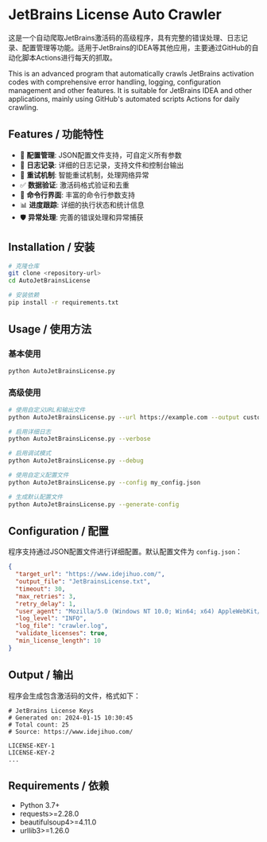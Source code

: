 # JetBrains License Auto Crawler

这是一个自动爬取JetBrains激活码的高级程序，具有完整的错误处理、日志记录、配置管理等功能。适用于JetBrains的IDEA等其他应用，主要通过GitHub的自动化脚本Actions进行每天的抓取。

This is an advanced program that automatically crawls JetBrains activation codes with comprehensive error handling, logging, configuration management and other features. It is suitable for JetBrains IDEA and other applications, mainly using GitHub's automated scripts Actions for daily crawling.

## Features / 功能特性

- 🔧 **配置管理**: JSON配置文件支持，可自定义所有参数
- 📝 **日志记录**: 详细的日志记录，支持文件和控制台输出
- 🔄 **重试机制**: 智能重试机制，处理网络异常
- ✅ **数据验证**: 激活码格式验证和去重
- 🎯 **命令行界面**: 丰富的命令行参数支持
- 📊 **进度跟踪**: 详细的执行状态和统计信息
- 🛡️ **异常处理**: 完善的错误处理和异常捕获

## Installation / 安装

```bash
# 克隆仓库
git clone <repository-url>
cd AutoJetBrainsLicense

# 安装依赖
pip install -r requirements.txt
```

## Usage / 使用方法

### 基本使用
```bash
python AutoJetBrainsLicense.py
```

### 高级使用
```bash
# 使用自定义URL和输出文件
python AutoJetBrainsLicense.py --url https://example.com --output custom_licenses.txt

# 启用详细日志
python AutoJetBrainsLicense.py --verbose

# 启用调试模式
python AutoJetBrainsLicense.py --debug

# 使用自定义配置文件
python AutoJetBrainsLicense.py --config my_config.json

# 生成默认配置文件
python AutoJetBrainsLicense.py --generate-config
```

## Configuration / 配置

程序支持通过JSON配置文件进行详细配置。默认配置文件为 `config.json`：

```json
{
  "target_url": "https://www.idejihuo.com/",
  "output_file": "JetBrainsLicense.txt",
  "timeout": 30,
  "max_retries": 3,
  "retry_delay": 1,
  "user_agent": "Mozilla/5.0 (Windows NT 10.0; Win64; x64) AppleWebKit/537.36",
  "log_level": "INFO",
  "log_file": "crawler.log",
  "validate_licenses": true,
  "min_license_length": 10
}
```

## Output / 输出

程序会生成包含激活码的文件，格式如下：
```
# JetBrains License Keys
# Generated on: 2024-01-15 10:30:45
# Total count: 25
# Source: https://www.idejihuo.com/

LICENSE-KEY-1
LICENSE-KEY-2
...
```

## Requirements / 依赖

- Python 3.7+
- requests>=2.28.0
- beautifulsoup4>=4.11.0
- urllib3>=1.26.0
